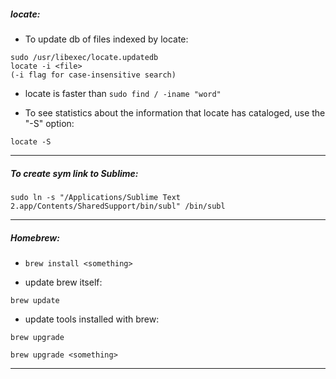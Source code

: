 ##### locate:

- To update db of files indexed by locate:

```
sudo /usr/libexec/locate.updatedb
locate -i <file>
(-i flag for case-insensitive search)
```
- locate is faster than `sudo find / -iname "word"`

- To see statistics about the information that locate has cataloged, use the "-S" option:

```
locate -S
```

---

##### To create sym link to Sublime:

 	sudo ln -s "/Applications/Sublime Text 2.app/Contents/SharedSupport/bin/subl" /bin/subl

---

##### Homebrew:

- `brew install <something>`

- update brew itself: 
```
brew update
```

- update tools installed with brew:

```
brew upgrade

brew upgrade <something>
```

---
